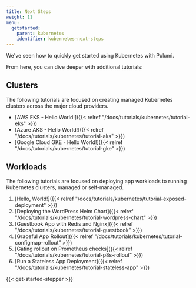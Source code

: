 ```yaml
---
title: Next Steps
weight: 11
menu:
  getstarted:
    parent: kubernetes
    identifier: kubernetes-next-steps
---
```


We've seen how to quickly get started using Kubernetes with Pulumi.

From here, you can dive deeper with additional tutorials:

## Clusters

The following tutorials are focused on creating managed Kubernetes clusters
across the major cloud providers.

- [AWS EKS - Hello World!]({{< relref "/docs/tutorials/kubernetes/tutorial-eks" >}})
- [Azure AKS - Hello World!]({{< relref "/docs/tutorials/kubernetes/tutorial-aks" >}})
- [Google Cloud GKE - Hello World!]({{< relref "/docs/tutorials/kubernetes/tutorial-gke" >}})

## Workloads

The following tutorials are focused on deploying app workloads to running Kubernetes clusters, managed or self-managed.

1. [Hello, World!]({{< relref "/docs/tutorials/kubernetes/tutorial-exposed-deployment" >}})
2. [Deploying the WordPress Helm Chart]({{< relref "/docs/tutorials/kubernetes/tutorial-wordpress-chart" >}})
3. [Guestbook App with Redis and Nginx]({{< relref "/docs/tutorials/kubernetes/tutorial-guestbook" >}})
4. [Graceful App Rollout]({{< relref "/docs/tutorials/kubernetes/tutorial-configmap-rollout" >}})
5. [Gating rollout on Prometheus checks]({{< relref "/docs/tutorials/kubernetes/tutorial-p8s-rollout" >}})
6. [Run a Stateless App Deployment]({{< relref "/docs/tutorials/kubernetes/tutorial-stateless-app" >}})

{{< get-started-stepper >}}
